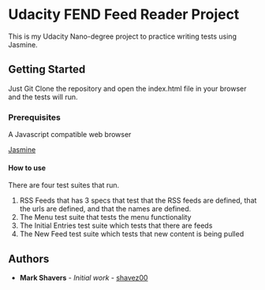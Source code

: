 # Udacity FEND Feed Reader Project

This is my Udacity Nano-degree project to practice writing tests using Jasmine.

## Getting Started

Just Git Clone the repository and open the index.html file in your browser and the tests will run.

### Prerequisites

A Javascript compatible web browser

[Jasmine](https://jasmine.github.io/index.html)

#### How to use

There are four test suites that run.
1.  RSS Feeds that has 3 specs that test that the RSS feeds are defined, that the urls are defined, and that the names are defined.
2.  The Menu test suite that tests the menu functionality
3.  The Initial Entries test suite which tests that there are feeds
4.  The New Feed test suite which tests that new content is being pulled

## Authors

* **Mark Shavers** - *Initial work* - [shavez00](https://github.com/shavez00)